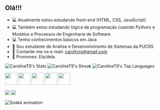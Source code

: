 ## Olá!!!
- 💻 Atualmente estou estudando front-end (HTML, CSS, JavaScript)
- 💻 Também estou estudando lógica de programação (usando Python) e Modelos e Processos de Engenharia de Software
- 💻 Tenho conhecimentos básicos em Java
- 📘 Sou estudante de Análise e Desenvolvimento de Sistemas da PUCRS
- 📨 Contante-me no e-mail: caroltvrs@gmail.com
- 🙂 Pronomes: Ela/dela

![CarolineT9's Stats](https://github-readme-stats.vercel.app/api?username=CarolineT9&theme=ayu-mirage&show_icons=true&hide_border=true&count_private=true) ![CarolineT9's Streak](https://github-readme-streak-stats.herokuapp.com/?user=CarolineT9&theme=ayu-mirage&hide_border=true)
![CarolineT9's Top Languages](https://github-readme-stats.vercel.app/api/top-langs/?username=CarolineT9&theme=ayu-mirage&show_icons=true&hide_border=true&layout=compact)


<img src="https://cdn.jsdelivr.net/gh/devicons/devicon/icons/html5/html5-original.svg" width="40px" heigh="40px"/>  <img src="https://cdn.jsdelivr.net/gh/devicons/devicon/icons/css3/css3-original.svg" width="40px" heigh="40px"/>  <img src="https://cdn.jsdelivr.net/gh/devicons/devicon/icons/javascript/javascript-original.svg" width="40px" heigh="40px" /> <img src="https://cdn.jsdelivr.net/gh/devicons/devicon/icons/python/python-original.svg" width="40px" heigh="40px"  /> <img src="https://cdn.jsdelivr.net/gh/devicons/devicon/icons/java/java-original.svg" width="40px" heigh="40px"  />
          


<div>
<a href = "mailto:caroltvrs@gmail.com"><img src="https://img.shields.io/badge/Gmail-D14836?style=for-the-badge&logo=gmail&logoColor=white" target="_blank"></a>
<a href="https://www.linkedin.com/in/caroline-tavares-65150b189/" target="_blank"><img src="https://img.shields.io/badge/-LinkedIn-%230077B5?style=for-the-badge&logo=linkedin&logoColor=white" target="_blank"></a>   
</div>

![Snake animation](https://github.com/CarolineT9/CarolineT9/blob/output/github-contribution-grid-snake.svg)
          
          
          
